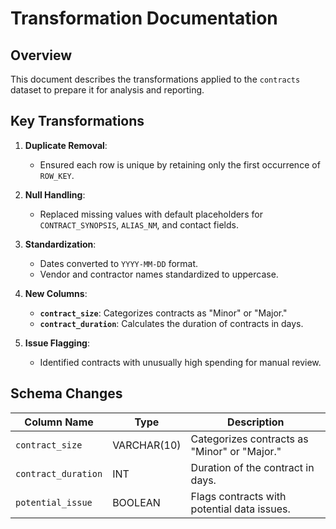 # Transformation Documentation

## Overview
This document describes the transformations applied to the `contracts` dataset to prepare it for analysis and reporting.

## Key Transformations
1. **Duplicate Removal**:
   - Ensured each row is unique by retaining only the first occurrence of `ROW_KEY`.

2. **Null Handling**:
   - Replaced missing values with default placeholders for `CONTRACT_SYNOPSIS`, `ALIAS_NM`, and contact fields.

3. **Standardization**:
   - Dates converted to `YYYY-MM-DD` format.
   - Vendor and contractor names standardized to uppercase.

4. **New Columns**:
   - **`contract_size`**: Categorizes contracts as "Minor" or "Major."
   - **`contract_duration`**: Calculates the duration of contracts in days.

5. **Issue Flagging**:
   - Identified contracts with unusually high spending for manual review.

## Schema Changes
| Column Name         | Type       | Description                                  |
|---------------------|------------|----------------------------------------------|
| `contract_size`     | VARCHAR(10)| Categorizes contracts as "Minor" or "Major." |
| `contract_duration` | INT        | Duration of the contract in days.            |
| `potential_issue`   | BOOLEAN    | Flags contracts with potential data issues.  |